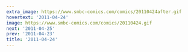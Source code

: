 ```yaml
---
extra_image: https://www.smbc-comics.com/comics/20110424after.gif
hovertext: '2011-04-24'
image: https://www.smbc-comics.com/comics/20110424.gif
next: '2011-04-25'
prev: '2011-04-23'
title: '2011-04-24'
---
```

